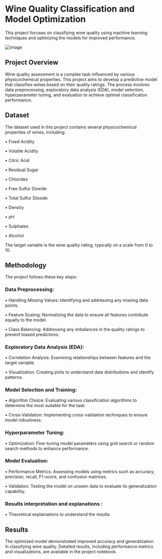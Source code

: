 # Wine Quality Classification and Model Optimization
This project focuses on classifying wine quality using machine learning techniques and optimizing the models for improved performance.

![image](https://github.com/user-attachments/assets/08f3db79-7a93-4839-83da-7d278d2fa074)

## Project Overview
Wine quality assessment is a complex task influenced by various physicochemical properties. This project aims to develop a predictive model that classifies wines based on their quality ratings. The process involves data preprocessing, exploratory data analysis (EDA), model selection, hyperparameter tuning, and evaluation to achieve optimal classification performance.

## Dataset
The dataset used in this project contains several physicochemical properties of wines, including:

• Fixed Acidity

• Volatile Acidity

• Citric Acid

• Residual Sugar

• Chlorides

• Free Sulfur Dioxide

• Total Sulfur Dioxide

• Density

• pH

• Sulphates

• Alcohol

The target variable is the wine quality rating, typically on a scale from 0 to 10.

## Methodology
The project follows these key steps:

### Data Preprocessing:

• Handling Missing Values: Identifying and addressing any missing data points.

• Feature Scaling: Normalizing the data to ensure all features contribute equally to the model.

• Class Balancing: Addressing any imbalances in the quality ratings to prevent biased predictions.


### Exploratory Data Analysis (EDA):

• Correlation Analysis: Examining relationships between features and the target variable.

• Visualization: Creating plots to understand data distributions and identify patterns.


### Model Selection and Training:

• Algorithm Choice: Evaluating various classification algorithms to determine the most suitable for the task.

• Cross-Validation: Implementing cross-validation techniques to ensure model robustness.

### Hyperparameter Tuning:

• Optimization: Fine-tuning model parameters using grid search or random search methods to enhance performance.

### Model Evaluation:

• Performance Metrics: Assessing models using metrics such as accuracy, precision, recall, F1-score, and confusion matrices.

• Validation: Testing the model on unseen data to evaluate its generalization capability.

### Results interpretation and explanations :

• Theoretical explainations to understand the results

## Results
The optimized model demonstrated improved accuracy and generalization in classifying wine quality. Detailed results, including performance metrics and visualizations, are available in the project notebook.


